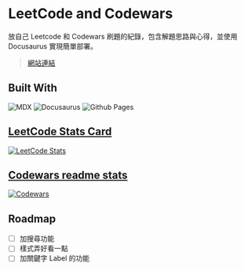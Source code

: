# LeetCode and Codewars

放自己 Leetcode 和 Codewars 刷題的紀錄，包含解題思路與心得，並使用 Docusaurus 實現簡單部署。

> [網站連結](https://junelin2001.github.io/poblem-solving)

## Built With

![MDX](https://img.shields.io/badge/mdx-%23fcb32c.svg?style=for-the-badge&logo=mdx&logoColor=white)
![Docusaurus](https://img.shields.io/badge/docusaurus-%23ffff50.svg?style=for-the-badge&logo=docusaurus&logoColor=3ECC5F)
![Github Pages](https://img.shields.io/badge/github%20pages-121013?style=for-the-badge&logo=github&logoColor=white)

## [LeetCode Stats Card](https://github.com/JacobLinCool/LeetCode-Stats-Card)

[![LeetCode Stats](https://leetcard.jacoblin.cool/JuneLin2001?theme=dark&font=Trispace&ext=activity)](https://leetcode.com/u/JuneLin2001/)

## [Codewars readme stats](https://github.com/DiniFarb/codewars_readme_stats)

[![Codewars](https://github.r2v.ch/codewars?user=JuneLin2001&theme=gradient&top_languages=true)](https://www.codewars.com/users/JuneLin2001)

## Roadmap

- [ ] 加搜尋功能
- [ ] 樣式弄好看一點
- [ ] 加關鍵字 Label 的功能
